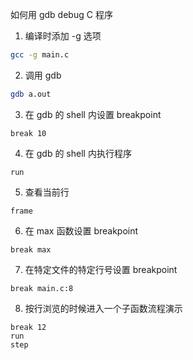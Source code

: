 如何用  gdb debug C 程序

1. 编译时添加 -g 选项

  ```bash
  gcc -g main.c
  ```

2. 调用 gdb

  ```bash
  gdb a.out
  ```

3. 在 gdb 的 shell 内设置 breakpoint

  ```gdb
  break 10
  ```

4. 在 gdb 的 shell 内执行程序

  ```gdb
  run
  ```

5. 查看当前行

  ```gdb
  frame
  ```

6. 在 max 函数设置 breakpoint

  ```gdb
  break max
  ```

7. 在特定文件的特定行号设置 breakpoint

  ```gdb
  break main.c:8
  ```

8. 按行浏览的时候进入一个子函数流程演示

  ```gdb
  break 12
  run
  step
  ```
